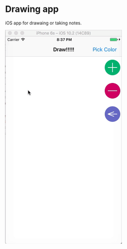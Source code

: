 # Drawing app
iOS app for drawaing or taking notes. 

![alt text](https://github.com/RodrigoFigueroaM/iOS/blob/master/DrawApp/screenshot/Kapture.gif)
